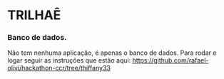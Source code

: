 # TRILHAÊ

### Banco de dados.
Não tem nenhuma aplicação, é apenas o banco de dados. 
Para rodar e logar seguir as instruções que estão aqui: https://github.com/rafael-olivi/hackathon-ccr/tree/thiffany33
